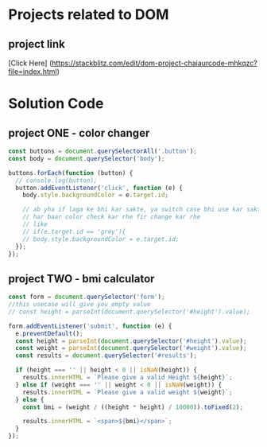 # Projects related to DOM

## project link
[Click Here] (https://stackblitz.com/edit/dom-project-chaiaurcode-mhkqzc?file=index.html)

# Solution Code

## project ONE - color changer

```javascript
const buttons = document.querySelectorAll('.button');
const body = document.querySelector('body');

buttons.forEach(function (button) {
  // console.log(button);
  button.addEventListener('click', function (e) {
    body.style.backgroundColor = e.target.id;

    // ab yha if laga ke bhi kar sakte, ya switch case bhi use kar sakte...
    // har baar color check kar rhe fir change kar rhe
    // like
    // if(e.target.id == 'grey'){
    // body.style.backgroundColor = e.target.id;
  });
});

```

## project TWO - bmi calculator

```javascript
const form = document.querySelector('form');
//this usecase will give you empty value
// const height = parseInt(document.querySelector('#height').value);

form.addEventListener('submit', function (e) {
  e.preventDefault();
  const height = parseInt(document.querySelector('#height').value);
  const weight = parseInt(document.querySelector('#weight').value);
  const results = document.querySelector('#results');

  if (height === '' || height < 0 || isNaN(height)) {
    results.innerHTML = `Please give a valid Height ${height}`;
  } else if (weight === '' || weight < 0 || isNaN(weight)) {
    results.innerHTML = `Please give a valid weight ${weight}`;
  } else {
    const bmi = (weight / ((height * height) / 10000)).toFixed(2);

    results.innerHTML = `<span>${bmi}</span>`;
  }
});

```
